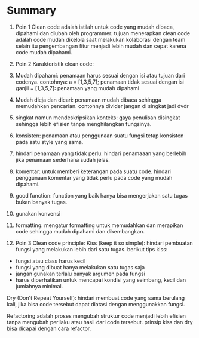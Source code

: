# Summary

1. Poin 1
Clean code adalah istilah untuk code yang mudah dibaca, dipahami dan diubah oleh programmer. tujuan menerapkan clean code adalah code mudah dikelola saat melakukan kolaborasi dengan team selain itu pengembangan fitur menjadi lebih mudah dan cepat karena code mudah dipahami.

2. Poin 2
Karakteristik clean code:
1. Mudah dipahami: penamaan harus sesuai dengan isi atau tujuan dari codenya. 
contohnya:
a = [1,3,5,7]; penamaan tidak sesuai dengan isi
ganjil = [1,3,5,7]: penamaan yang mudah dipahami
2. Mudah dieja dan dicari: penamaan mudah dibaca sehingga memudahkan pencarian. 
contohnya divider jangan di singkat jadi dvdr
3. singkat namun mendeskripsikan konteks: gaya penulisan disingkat sehingga lebih efisien tanpa menghilangkan fungsinya.
4. konsisten: penamaan atau penggunaan suatu fungsi tetap konsisten pada satu style yang sama.
5. hindari penamaan yang tidak perlu: hindari penamaaan yang berlebih jika penamaan sederhana sudah jelas.
6. komentar: untuk memberi keterangan pada suatu code. hindari penggunaan komentar yang tidak perlu pada code yang mudah dipahami.
7. good function: function yang baik hanya bisa mengerjakan satu tugas bukan banyak tugas.
8. gunakan konvensi
9. formatting: mengatur formatting untuk memudahkan dan merapikan code sehingga mudah dipahami dan dikembangkan.

3. Poin 3
Clean code principle:
Kiss (keep it so simple): hindari pembuatan fungsi yang melakukan lebih dari satu tugas. berikut tips kiss:
- fungsi atau class harus kecil
- fungsi yang dibuat hanya melakukan satu tugas saja
- jangan gunakan terlalu banyak argumen pada fungsi
- harus diperhatikan untuk mencapai kondisi yang seimbang, kecil dan jumlahnya minimal.

Dry (Don't Repeat Yourself): hindari membuat code yang sama berulang kali, jika bisa code tersebut dapat diatasi dengan menggunakkan fungsi.

Refactoring adalah proses mengubah struktur code menjadi lebih efisien tanpa mengubah perilaku atau hasil dari code tersebut. prinsip kiss dan dry bisa dicapai dengan cara refactor.
